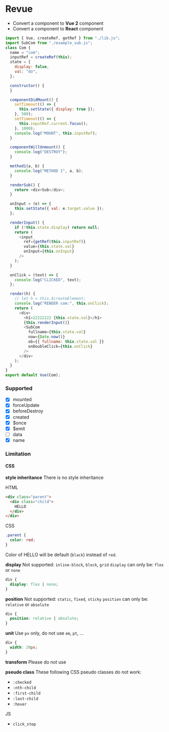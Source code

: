 # Revue

* Convert a component to **Vue 2** component
* Convert a component to **React** component

```js
import { Vue, createRef, getRef } from "./lib.js";
import SubCom from "./example_sub.js";
class Com {
  name = "com";
  inputRef = createRef(this);
  state = {
    display: false,
    val: "do",
  };

  constructor() {
  }

  componentDidMount() {
    setTimeout(() => {
      this.setState({ display: true });
    }, 500);
    setTimeout(() => {
      this.inputRef.current.focus();
    }, 1000);
    console.log("MOUNT", this.inputRef);
  }

  componentWillUnmount() {
    console.log("DESTROY");
  }

  method1(a, b) {
    console.log("METHOD 1", a, b);
  }

  renderSub() {
    return <div>Sub</div>;
  }

  onInput = (e) => {
    this.setState({ val: e.target.value });
  };

  renderInput() {
    if (!this.state.display) return null;
    return (
      <input
        ref={getRef(this.inputRef)}
        value={this.state.val}
        onInput={this.onInput}
      />
    );
  }

  onClick = (text) => {
    console.log("CLICKED", text);
  };

  render(h) {
    // let h = this.$createElement;
    console.log("RENDER com:", this.onClick);
    return (
      <div>
        <h1>22222222 {this.state.val}</h1>
        {this.renderInput()}
        <SubCom
          fullname={this.state.val}
          now={Date.now()}
          ob={{ fullname: this.state.val }}
          onDoubleClick={this.onClick}
        />
      </div>
    );
  }
}
export default Vue(Com);

```

### Supported
- [X] mounted
- [X] forceUpdate	
- [X] beforeDestroy
- [X] created
- [X] $once
- [X] $emit
- [ ] data
- [X] name

### Limitation
#### CSS
**style inheritance**
There is no style inheritance

HTML

```html
<div class="parent">
  <div class="child">
    HELLO
  </div>
</div>
```
CSS

```css
.parent {
  color: red;
}
```
Color of HELLO will be default (`black`) instead of `red`.

**display**
Not supported: `inline-block`, `block`, `grid`
`display` can only be: `flex` or `none`
```css
div {
  display: flex | none;
}
```
**position**
Not supported: `static`, `fixed`, `sticky`
`position` can only be: `relative` or `absolute`

```css
div {
  position: relative | absolute;
}
```

**unit**
Use `px` only, do not use `em`, `pt`, ...
```css
div {
  width: 20px;
}
```

**transform**
Please do not use

**pseudo class**
These following CSS pseudo classes do not work:
* `:checked`
* `:nth-child`
* `:first-child`
* `:last-child`
* `:hover`

JS
* `click_stop`
